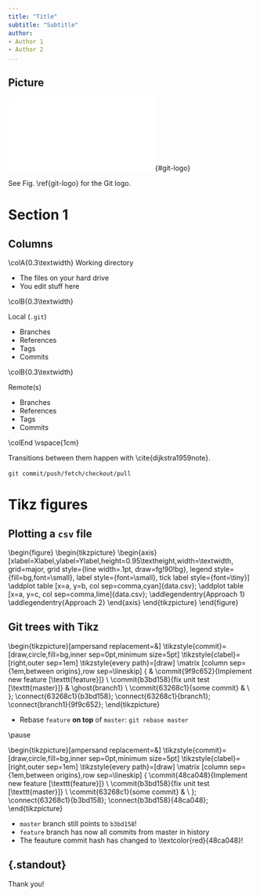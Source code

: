 ```yaml
---
title: "Title"
subtitle: "Subtitle"
author:
- Author 1
- Author 2
...
```



## Picture
<!--\begin{figure}-->
<!--\begin{center}-->
<!--\includegraphics[width=0.8\textwidth]{Git-logo.pdf}-->
<!--\caption{The git logo}-->
<!--\end{center}-->
<!--\end{figure}-->
![The `git` logo](Git-logo.pdf){#git-logo}

See Fig. \ref{git-logo} for the Git logo.

# Section 1

## Columns
\colA{0.3\textwidth}
Working directory

- The files on your hard drive
- You edit stuff here

\colB{0.3\textwidth}

Local (`.git`)

- Branches
- References
- Tags
- Commits

\colB{0.3\textwidth}

Remote(s)

- Branches
- References
- Tags
- Commits

\colEnd
\vspace{1cm}

Transitions between them happen with \cite{dijkstra1959note}.

`git commit/push/fetch/checkout/pull`

# Tikz figures

## Plotting a `csv` file

\begin{figure}
\begin{tikzpicture}
\begin{axis}[xlabel=Xlabel,ylabel=Ylabel,height=0.95\textheight,width=\textwidth,
             grid=major, grid style={line width=.1pt, draw=fg!90!bg},
             legend style={fill=bg,font=\small}, label style={font=\small},
             tick label style={font=\tiny}]
\addplot table [x=a, y=b, col sep=comma,cyan]{data.csv};
\addplot table [x=a, y=c, col sep=comma,lime]{data.csv};
\addlegendentry{Approach 1}
\addlegendentry{Approach 2}
\end{axis}
\end{tikzpicture}
\end{figure}


## Git trees with Tikz

\begin{tikzpicture}[ampersand replacement=\&]
\tikzstyle{commit}=[draw,circle,fill=bg,inner sep=0pt,minimum size=5pt]
\tikzstyle{clabel}=[right,outer sep=1em]
\tikzstyle{every path}=[draw]
\matrix [column sep={1em,between origins},row sep=\lineskip]
{
\& \commit{9f9c652}{Implement new feature [\texttt{feature}]} \\
\commit{b3bd158}{fix unit test [\texttt{master}]} \& \ghost{branch1} \\
\commit{63268c1}{some commit} \& \\
};
\connect{63268c1}{b3bd158};
\connect{63268c1}{branch1};
\connect{branch1}{9f9c652};
\end{tikzpicture}

- Rebase `feature` **on top** of `master`: `git rebase master`

\pause

\begin{tikzpicture}[ampersand replacement=\&]
\tikzstyle{commit}=[draw,circle,fill=bg,inner sep=0pt,minimum size=5pt]
\tikzstyle{clabel}=[right,outer sep=1em]
\tikzstyle{every path}=[draw]
\matrix [column sep={1em,between origins},row sep=\lineskip]
{
\commit{48ca048}{Implement new feature [\texttt{feature}]} \\
\commit{b3bd158}{fix unit test [\texttt{master}]} \\
\commit{63268c1}{some commit} \& \\
};
\connect{63268c1}{b3bd158};
\connect{b3bd158}{48ca048};
\end{tikzpicture}

- `master` branch still points to `b3bd158`!
- `feature` branch has now all commits from master in history
- The feauture commit hash has changed to \textcolor{red}{48ca048}!

## {.standout}
Thank you!
